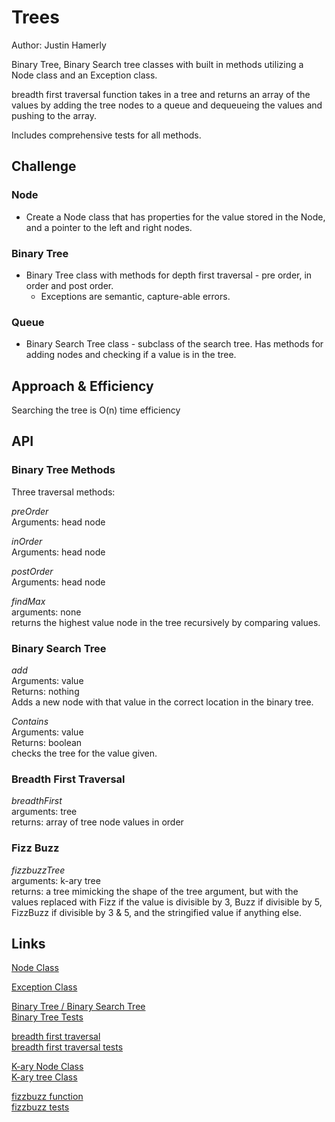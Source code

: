 # Trees

Author: Justin Hamerly  

Binary Tree, Binary Search tree classes with built in methods utilizing a Node class and an Exception class.  

breadth first traversal function takes in a tree and returns an array of the values by adding the tree nodes to a queue and dequeueing the values and pushing to the array.

Includes comprehensive tests for all methods.

## Challenge

### Node

* Create a Node class that has properties for the value stored in the Node, and a pointer to the left and right nodes.

### Binary Tree

* Binary Tree class with methods for depth first traversal - pre order, in order and post order.
  * Exceptions are semantic, capture-able errors.

### Queue

* Binary Search Tree class - subclass of the search tree.  Has methods for adding nodes and checking if a value is in the tree.

## Approach & Efficiency

Searching the tree is O(n) time efficiency

## API

### Binary Tree Methods  

  Three traversal methods:  

  *preOrder*  
  Arguments: head node  

  *inOrder*  
  Arguments: head node  

  *postOrder*  
  Arguments: head node  

  *findMax*  
  arguments: none  
  returns the highest value node in the tree recursively by comparing values.

### Binary Search Tree

  *add*  
  Arguments: value  
  Returns: nothing  
  Adds a new node with that value in the correct location in the binary tree. 

  *Contains*  
  Arguments: value  
  Returns: boolean  
  checks the tree for the value given.  

### Breadth First Traversal

  *breadthFirst*  
  arguments: tree  
  returns: array of tree node values in order  

### Fizz Buzz

  *fizzbuzzTree*  
  arguments: k-ary tree  
  returns: a tree mimicking the shape of the tree argument, but with the values replaced with Fizz if the value is divisible by 3, Buzz if divisible by 5, FizzBuzz if divisible by 3 & 5, and the stringified value if anything else.

## Links

[Node Class](./classes/node.js)

[Exception Class](./classes/exception.js)

[Binary Tree / Binary Search Tree](./classes/binaryTree.js)  
[Binary Tree Tests](./__tests__/binarytree.test.js)  

[breadth first traversal](./classes/breadthTraversal.js)  
[breadth first traversal tests](./__tests__/breadthTraversal.test.js)  

[K-ary Node Class](./classes/knode.js)  
[K-ary tree Class](./classes/karytree.js)  

[fizzbuzz function](./classes/fizz-buzz.js)  
[fizzbuzz tests](./__tests__/fizzbuzz.test.js)  
